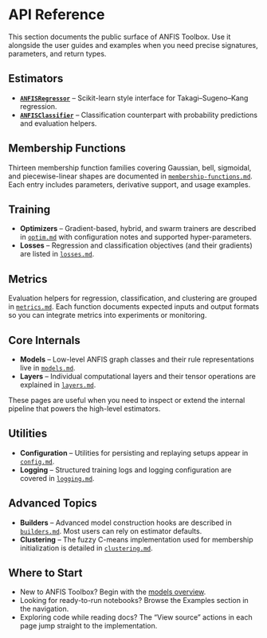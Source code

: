 # API Reference

This section documents the public surface of ANFIS Toolbox. Use it alongside the
user guides and examples when you need precise signatures, parameters, and
return types.

## Estimators

- **[`ANFISRegressor`](regressor.md)** – Scikit-learn style interface for
	Takagi–Sugeno–Kang regression.
- **[`ANFISClassifier`](classifier.md)** – Classification counterpart with
	probability predictions and evaluation helpers.

## Membership Functions

Thirteen membership function families covering Gaussian, bell, sigmoidal, and
piecewise-linear shapes are documented in
[`membership-functions.md`](membership-functions.md). Each entry includes
parameters, derivative support, and usage examples.

## Training

- **Optimizers** – Gradient-based, hybrid, and swarm trainers are described in
	[`optim.md`](optim.md) with configuration notes and supported hyper-parameters.
- **Losses** – Regression and classification objectives (and their gradients)
	are listed in [`losses.md`](losses.md).

## Metrics

Evaluation helpers for regression, classification, and clustering are grouped in
[`metrics.md`](metrics.md). Each function documents expected inputs and output
formats so you can integrate metrics into experiments or monitoring.

## Core Internals

- **Models** – Low-level ANFIS graph classes and their rule representations live
	in [`models.md`](models.md).
- **Layers** – Individual computational layers and their tensor operations are
	explained in [`layers.md`](layers.md).

These pages are useful when you need to inspect or extend the internal pipeline
that powers the high-level estimators.

## Utilities

- **Configuration** – Utilities for persisting and replaying setups appear in
	[`config.md`](config.md).
- **Logging** – Structured training logs and logging configuration are covered
	in [`logging.md`](logging.md).

## Advanced Topics

- **Builders** – Advanced model construction hooks are described in
	[`builders.md`](builders.md). Most users can rely on estimator defaults.
- **Clustering** – The fuzzy C-means implementation used for membership
	initialization is detailed in [`clustering.md`](clustering.md).

## Where to Start

- New to ANFIS Toolbox? Begin with the [models overview](../estimators/anfis-regressor.md).
- Looking for ready-to-run notebooks? Browse the Examples section in the
	navigation.
- Exploring code while reading docs? The “View source” actions in each page jump
	straight to the implementation.
